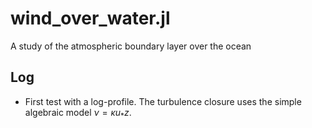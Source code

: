 # wind_over_water.jl
A study of the atmospheric boundary layer over the ocean

## Log

- First test with a log-profile. The turbulence closure uses the simple algebraic model $\nu=\kappa u_{*} z$.